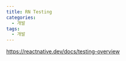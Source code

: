 ```yaml
---
title: RN Testing
categories:
  - 개발
tags:
  - 개발
---
```


https://reactnative.dev/docs/testing-overview
